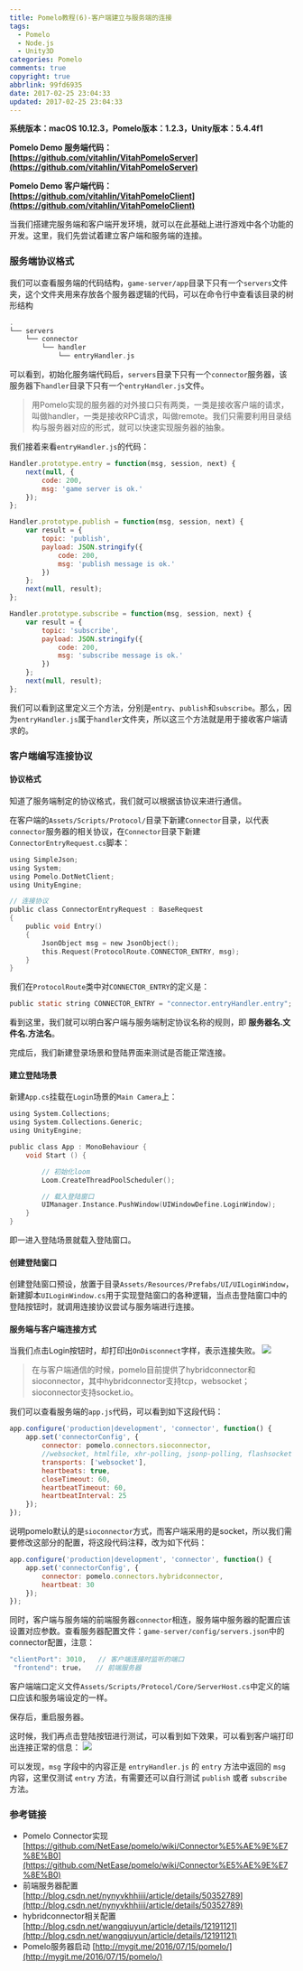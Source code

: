 ```yaml
---
title: Pomelo教程(6)-客户端建立与服务端的连接
tags:
  - Pomelo
  - Node.js
  - Unity3D
categories: Pomelo
comments: true
copyright: true
abbrlink: 99fd6935
date: 2017-02-25 23:04:33
updated: 2017-02-25 23:04:33
---
```


**系统版本：macOS 10.12.3，Pomelo版本：1.2.3，Unity版本：5.4.4f1**

**Pomelo Demo 服务端代码：[https://github.com/vitahlin/VitahPomeloServer](https://github.com/vitahlin/VitahPomeloServer)**

**Pomelo Demo 客户端代码：[https://github.com/vitahlin/VitahPomeloClient](https://github.com/vitahlin/VitahPomeloClient)**

当我们搭建完服务端和客户端开发环境，就可以在此基础上进行游戏中各个功能的开发。这里，我们先尝试着建立客户端和服务端的连接。

<!--more-->

### 服务端协议格式

我们可以查看服务端的代码结构，`game-server/app`目录下只有一个`servers`文件夹，这个文件夹用来存放各个服务器逻辑的代码，可以在命令行中查看该目录的树形结构
```c 
.
└── servers
    └── connector
        └── handler
            └── entryHandler.js
```

可以看到，初始化服务端代码后，`servers`目录下只有一个`connector`服务器，该服务器下`handler`目录下只有一个`entryHandler.js`文件。

> 用Pomelo实现的服务器的对外接口只有两类，一类是接收客户端的请求，叫做handler，一类是接收RPC请求，叫做remote。我们只需要利用目录结构与服务器对应的形式，就可以快速实现服务器的抽象。

我们接着来看`entryHandler.js`的代码：
```javascript
Handler.prototype.entry = function(msg, session, next) {
	next(null, {
		code: 200,
		msg: 'game server is ok.'
	});
};

Handler.prototype.publish = function(msg, session, next) {
	var result = {
		topic: 'publish',
		payload: JSON.stringify({
			code: 200,
			msg: 'publish message is ok.'
		})
	};
	next(null, result);
};

Handler.prototype.subscribe = function(msg, session, next) {
	var result = {
		topic: 'subscribe',
		payload: JSON.stringify({
			code: 200,
			msg: 'subscribe message is ok.'
		})
	};
	next(null, result);
};
```

我们可以看到这里定义三个方法，分别是`entry`、`publish`和`subscribe`。那么，因为`entryHandler.js`属于`handler`文件夹，所以这三个方法就是用于接收客户端请求的。


### 客户端编写连接协议

#### 协议格式 

知道了服务端制定的协议格式，我们就可以根据该协议来进行通信。

在客户端的`Assets/Scripts/Protocol/`目录下新建`Connector`目录，以代表`connector`服务器的相关协议，在`Connector`目录下新建`ConnectorEntryRequest.cs`脚本：
```c 
using SimpleJson;
using System;
using Pomelo.DotNetClient;
using UnityEngine;

// 连接协议
public class ConnectorEntryRequest : BaseRequest
{
    public void Entry()
    {
        JsonObject msg = new JsonObject();
        this.Request(ProtocolRoute.CONNECTOR_ENTRY, msg);
    }
}
```

我们在`ProtocolRoute`类中对`CONNECTOR_ENTRY`的定义是：
```c 
public static string CONNECTOR_ENTRY = "connector.entryHandler.entry";
```

看到这里，我们就可以明白客户端与服务端制定协议名称的规则，即 **服务器名.文件名.方法名**。

完成后，我们新建登录场景和登陆界面来测试是否能正常连接。

#### 建立登陆场景 

新建`App.cs`挂载在`Login`场景的`Main Camera`上：
```c
using System.Collections;
using System.Collections.Generic;
using UnityEngine;

public class App : MonoBehaviour {
	void Start () {

		// 初始化loom
		Loom.CreateThreadPoolScheduler();

		// 载入登陆窗口
		UIManager.Instance.PushWindow(UIWindowDefine.LoginWindow);
	}
}
```
即一进入登陆场景就载入登陆窗口。

#### 创建登陆窗口 

创建登陆窗口预设，放置于目录`Assets/Resources/Prefabs/UI/UILoginWindow`，新建脚本`UILoginWindow.cs`用于实现登陆窗口的各种逻辑，当点击登陆窗口中的登陆按钮时，就调用连接协议尝试与服务端进行连接。

#### 服务端与客户端连接方式

当我们点击Login按钮时，却打印出`OnDisconnect`字样，表示连接失败。
![](http://oc1mf55gf.bkt.clouddn.com/pomelo20170208001.png)

> 在与客户端通信的时候，pomelo目前提供了hybridconnector和sioconnector，其中hybridconnector支持tcp，websocket；sioconnector支持socket.io。

我们可以查看服务端的`app.js`代码，可以看到如下这段代码：
```javascript
app.configure('production|development', 'connector', function() {
	app.set('connectorConfig', {
		connector: pomelo.connectors.sioconnector,
		//websocket, htmlfile, xhr-polling, jsonp-polling, flashsocket
		transports: ['websocket'],
		heartbeats: true,
		closeTimeout: 60,
		heartbeatTimeout: 60,
		heartbeatInterval: 25
	});
});
```

说明pomelo默认的是`sioconnector`方式，而客户端采用的是socket，所以我们需要修改这部分的配置，将这段代码注释，改为如下代码：
```javascript 
app.configure('production|development', 'connector', function() {
	app.set('connectorConfig', {
		connector: pomelo.connectors.hybridconnector,
		heartbeat: 30
	});
});
```

同时，客户端与服务端的前端服务器`connector`相连，服务端中服务器的配置应该设置对应参数。查看服务器配置文件：`game-server/config/servers.json`中的connector配置，注意：
```javascript 
"clientPort": 3010,   // 客户端连接时监听的端口
 "frontend": true， 　// 前端服务器
```

客户端端口定义文件`Assets/Scripts/Protocol/Core/ServerHost.cs`中定义的端口应该和服务端设定的一样。

保存后，重启服务器。

这时候，我们再点击登陆按钮进行测试，可以看到如下效果，可以看到客户端打印出连接正常的信息：
![](http://oc1mf55gf.bkt.clouddn.com/pomelo0208002.png)

可以发现，`msg` 字段中的内容正是 `entryHandler.js` 的 `entry` 方法中返回的 `msg` 内容，这里仅测试 `entry` 方法，有需要还可以自行测试 `publish` 或者 `subscribe` 方法。

### 参考链接

- Pomelo Connector实现 [https://github.com/NetEase/pomelo/wiki/Connector%E5%AE%9E%E7%8E%B0](https://github.com/NetEase/pomelo/wiki/Connector%E5%AE%9E%E7%8E%B0)
- 前端服务器配置 [http://blog.csdn.net/nynyvkhhiiii/article/details/50352789](http://blog.csdn.net/nynyvkhhiiii/article/details/50352789)
- hybridconnector相关配置 [http://blog.csdn.net/wangqiuyun/article/details/12191121](http://blog.csdn.net/wangqiuyun/article/details/12191121)
- Pomelo服务器启动 [http://mygit.me/2016/07/15/pomelo/](http://mygit.me/2016/07/15/pomelo/)